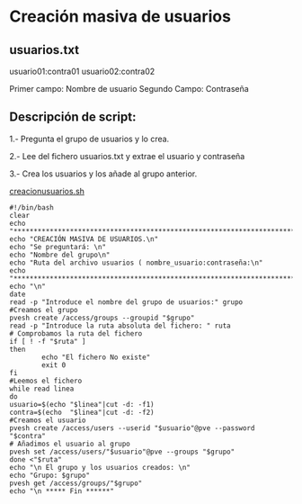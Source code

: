 # Creación masiva de usuarios

## usuarios.txt
usuario01:contra01
usuario02:contra02

Primer campo: Nombre de usuario
Segundo Campo: Contraseña

## Descripción de script:

1.- Pregunta el grupo de usuarios y lo crea.

2.- Lee del fichero usuarios.txt y extrae el usuario y contraseña

3.- Crea los usuarios y los añade al grupo anterior.

[creacionusuarios.sh](creacionusuarios.sh)

```
#!/bin/bash
clear
echo "*********************************************************************************"
echo "CREACIÓN MASIVA DE USUARIOS.\n"
echo "Se preguntará: \n"
echo "Nombre del grupo\n"
echo "Ruta del archivo usuarios ( nombre_usuario:contraseña:\n"
echo "*********************************************************************************"
echo "\n"
date
read -p "Introduce el nombre del grupo de usuarios:" grupo
#Creamos el grupo
pvesh create /access/groups --groupid "$grupo"
read -p "Introduce la ruta absoluta del fichero: " ruta
# Comprobamos la ruta del fichero
if [ ! -f "$ruta" ]
then
        echo "El fichero No existe"
        exit 0
fi 
#Leemos el fichero
while read linea
do
usuario=$(echo "$linea"|cut -d: -f1)
contra=$(echo  "$linea"|cut -d: -f2)
#Creamos el usuario
pvesh create /access/users --userid "$usuario"@pve --password "$contra"
# Añadimos el usuario al grupo
pvesh set /access/users/"$usuario"@pve --groups "$grupo"
done <"$ruta"
echo "\n El grupo y los usuarios creados: \n"
echo "Grupo: $grupo"
pvesh get /access/groups/"$grupo"
echo "\n ***** Fin ******"
```

